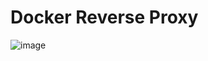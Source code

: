 # Docker Reverse Proxy

![image](https://github.com/user-attachments/assets/0d621f9c-e633-4bc6-a350-bf6c5ad44c4f)
